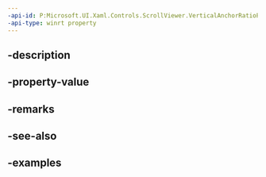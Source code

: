 ```yaml
---
-api-id: P:Microsoft.UI.Xaml.Controls.ScrollViewer.VerticalAnchorRatioProperty
-api-type: winrt property
---
```


## -description

## -property-value

## -remarks

## -see-also

## -examples

